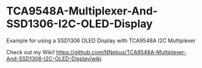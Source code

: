# TCA9548A-Multiplexer-And-SSD1306-I2C-OLED-Display
Example for using a SSD1306 OLED Display with TCA9548A I2C Multiplexer

Check out my Wiki!
https://github.com/NNebus/TCA9548A-Multiplexer-And-SSD1306-I2C-OLED-Display/wiki